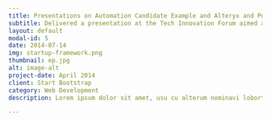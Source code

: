 ```yaml
---
title: Presentations on Automation Candidate Example and Alteryx and Power Automate Comparison  
subtitle: Delivered a presentation at the Tech Innovation Forum aimed at leadership, including the department VP and CFO. The session featured an example of an ideal Robotic Process Automation (RPA) solution designed to improve the efficiency and reliability of key business processes. Additionally, I delivered a presentation the following year on a comparative analysis of two leading RPA tools: Alteryx and Power Automate, exploring their features, capabilities, and suitability for different automation needs.
layout: default
modal-id: 5
date: 2014-07-14
img: startup-framework.png
thumbnail: ep.jpg
alt: image-alt
project-date: April 2014
client: Start Bootstrap
category: Web Development
description: Lorem ipsum dolor sit amet, usu cu alterum nominavi lobortis. At duo novum diceret. Tantas apeirian vix et, usu sanctus postulant inciderint ut, populo diceret necessitatibus in vim. Cu eum dicam feugiat noluisse.

---
```

